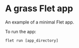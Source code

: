 # A grass Flet app

An example of a minimal Flet app.

To run the app:

```
flet run [app_directory]
```